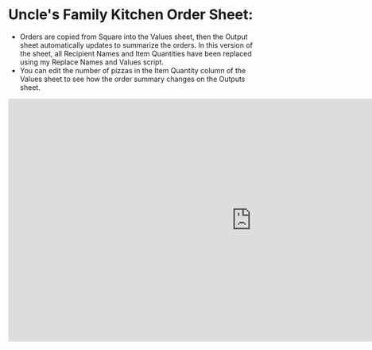 # Uncle's Family Kitchen Order Sheet:
 - Orders are copied from Square into the Values sheet, then the Output sheet automatically updates to summarize the orders. In this version of the sheet, all Recipient Names and Item Quantities have been replaced using my Replace Names and Values script.
 - You can edit the number of pizzas in the Item Quantity column of the Values sheet to see how the order summary changes on the Outputs sheet.


  
<iframe align="left" width="978" height="489" frameborder="0" scrolling="no" src="https://1drv.ms/x/c/ba6b41a29d441a71/IQOtoml8ogL4Q4XU1A6CYRicAaR6NVN3Gr6eOapi2sYIlr0?em=2&wdAllowInteractivity=False&AllowTyping=True&wdHideHeaders=True&wdDownloadButton=True&wdInConfigurator=True&wdInConfigurator=True"></iframe>

<!--width="1289" to fit sheet-->
